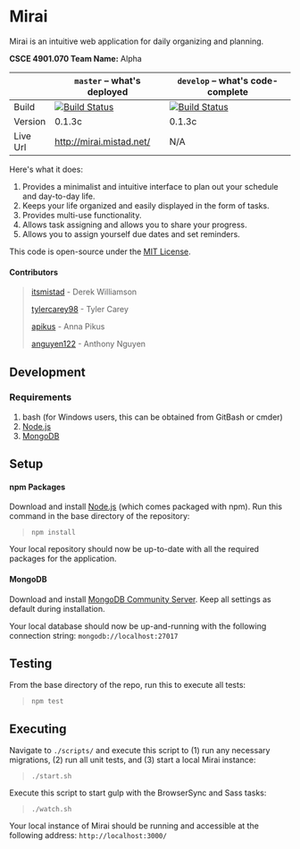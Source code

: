 Mirai
=====

Mirai is an intuitive web application for daily organizing and planning.

**CSCE 4901.070 Team Name:** Alpha

|   |`master` – what's deployed|`develop` – what's code-complete|
|---|---|---|
|Build|[![Build Status](https://travis-ci.com/itsmistad/Mirai.svg?branch=master)](https://travis-ci.com/itsmistad/Mirai)|[![Build Status](https://travis-ci.com/itsmistad/Mirai.svg?branch=develop)](https://travis-ci.com/itsmistad/Mirai)|
|Version|0.1.3c|0.1.3c|
|Live Url|http://mirai.mistad.net/|N/A|

Here's what it does:

1. Provides a minimalist and intuitive interface to plan out your schedule and day-to-day life.
2. Keeps your life organized and easily displayed in the form of tasks.
3. Provides multi-use functionality.
4. Allows task assigning and allows you to share your progress.
5. Allows you to assign yourself due dates and set reminders.

This code is open-source under the [MIT License](https://opensource.org/licenses/MIT).

#### Contributors
> [itsmistad](https://github.com/itsmistad/) - Derek Williamson
> 
> [tylercarey98](https://github.com/TylerCarey98) - Tyler Carey
>
> [apikus](https://github.com/apikus) - Anna Pikus
>
> [anguyen122](https://github.com/anguyen122) - Anthony Nguyen

## Development
### Requirements

1. bash (for Windows users, this can be obtained from GitBash or cmder)
2. [Node.js](https://nodejs.org/en/download/)
3. [MongoDB](https://www.mongodb.com/download-center/community)

## Setup

#### npm Packages

Download and install [Node.js](https://nodejs.org/en/download/) (which comes packaged with npm).
Run this command in the base directory of the repository:
> `npm install`

Your local repository should now be up-to-date with all the required packages for the application.

#### MongoDB

Download and install [MongoDB Community Server](https://www.mongodb.com/download-center/community).
Keep all settings as default during installation.

Your local database should now be up-and-running with the following connection string:
`mongodb://localhost:27017`

## Testing

From the base directory of the repo, run this to execute all tests:
> `npm test`

## Executing

Navigate to `./scripts/` and execute this script to (1) run any necessary migrations, (2) run all unit tests, and (3) start a local Mirai instance:
> `./start.sh`

Execute this script to start gulp with the BrowserSync and Sass tasks:
> `./watch.sh`

Your local instance of Mirai should be running and accessible at the following address:
`http://localhost:3000/`
